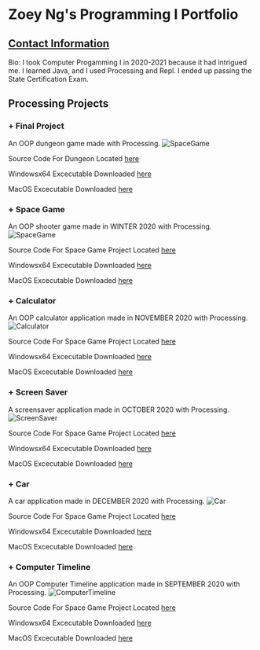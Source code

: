 # Zoey Ng's Programming I Portfolio
## [Contact Information](mailto:zoeyng9616@granitesd.org)

Bio: I took Computer Progamming I in 2020-2021 because it had intrigued me. I learned Java, and I used Processing and Repl. I ended up passing the State Certification Exam.


## Processing Projects

### + Final Project
An OOP dungeon game made with Processing.
![SpaceGame](https://github.com/Zoeyng9616/CP_Portfolio/blob/gh-pages/images/Dungeon.png?raw=true)

Source Code For Dungeon Located [here](https://github.com/Zoeyng9616/CP_Portfolio/tree/gh-pages/src/SpaceGame)

Windowsx64 Excecutable Downloaded [here](https://github.com/Zoeyng9616/CP_Portfolio/blob/gh-pages/src/SpaceGame/application.windows64.zip)

MacOS Excecutable Downloaded [here](https://github.com/Zoeyng9616/CP_Portfolio/blob/gh-pages/src/SpaceGame/application.macosx.zip)

### + Space Game
An OOP shooter game made in WINTER 2020 with Processing.
![SpaceGame](https://github.com/Zoeyng9616/CP_Portfolio/blob/gh-pages/images/SpaceGame.png?raw=true)

Source Code For Space Game Project Located [here](https://github.com/Zoeyng9616/CP_Portfolio/tree/gh-pages/src/SpaceGame)

Windowsx64 Excecutable Downloaded [here](https://github.com/Zoeyng9616/CP_Portfolio/blob/gh-pages/src/SpaceGame/application.windows64.zip)

MacOS Excecutable Downloaded [here](https://github.com/Zoeyng9616/CP_Portfolio/blob/gh-pages/src/SpaceGame/application.macosx.zip)


### + Calculator
An OOP calculator application made in NOVEMBER 2020 with Processing.
![Calculator](https://github.com/Zoeyng9616/CP_Portfolio/blob/gh-pages/images/Calculator.png?raw=true)

Source Code For Space Game Project Located [here](https://github.com/Zoeyng9616/CP_Portfolio/tree/gh-pages/src/Calculator)

Windowsx64 Excecutable Downloaded [here](https://github.com/Zoeyng9616/CP_Portfolio/blob/gh-pages/src/Calculator/application.windows64.zip)

MacOS Excecutable Downloaded [here](https://github.com/Zoeyng9616/CP_Portfolio/blob/gh-pages/src/Calculator/application.macosx.zip)



### + Screen Saver
A screensaver application made in OCTOBER 2020 with Processing.
![ScreenSaver](https://github.com/Zoeyng9616/CP_Portfolio/blob/gh-pages/images/ScreenSaver.png?raw=true)

Source Code For Space Game Project Located [here](https://github.com/Zoeyng9616/CP_Portfolio/tree/gh-pages/src/ScreenSaver)

Windowsx64 Excecutable Downloaded [here](https://github.com/Zoeyng9616/CP_Portfolio/blob/gh-pages/src/ScreenSaver/application.windows64.zip)

MacOS Excecutable Downloaded [here](https://github.com/Zoeyng9616/CP_Portfolio/blob/gh-pages/src/ScreenSaver/application.macosx.zip)


### + Car
A car application made in DECEMBER 2020 with Processing.
![Car](https://github.com/Zoeyng9616/CP_Portfolio/blob/gh-pages/images/Car.png?raw=true)

Source Code For Space Game Project Located [here](https://github.com/Zoeyng9616/CP_Portfolio/tree/gh-pages/src/Car)

Windowsx64 Excecutable Downloaded [here](https://github.com/Zoeyng9616/CP_Portfolio/blob/gh-pages/src/Car/application.windows64.zip)

MacOS Excecutable Downloaded [here](https://github.com/Zoeyng9616/CP_Portfolio/blob/gh-pages/src/Car/application.macosx.zip)


### + Computer Timeline
An OOP Computer Timeline application made in SEPTEMBER 2020 with Processing.
![ComputerTimeline](https://github.com/Zoeyng9616/CP_Portfolio/blob/gh-pages/images/ComputerTimeline.png?raw=true)

Source Code For Space Game Project Located [here](https://github.com/Zoeyng9616/CP_Portfolio/tree/gh-pages/src/ComputerTimeline)

Windowsx64 Excecutable Downloaded [here](https://github.com/Zoeyng9616/CP_Portfolio/blob/gh-pages/src/ComputerTimeline/application.windows64.zip)

MacOS Excecutable Downloaded [here](https://github.com/Zoeyng9616/CP_Portfolio/blob/gh-pages/src/ComputerTimeline/application.macosx.zip)

